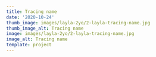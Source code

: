```yaml
--- 
title: Tracing name
date: '2020-10-24'
thumb_image: images/layla-2yo/2-layla-tracing-name.jpg
thumb_image_alt: Tracing name
image: images/layla-2yo/2-layla-tracing-name.jpg
image_alt: Tracing name
template: project
---
```

